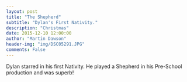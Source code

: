 ```yaml
---
layout: post
title: "The Shepherd"
subtitle: "Dylan's First Nativity."
description: "Christmas"
date: 2015-12-10 12:00:00
author: "Martin Dawson"
header-img: "img/DSC05291.JPG"
comments: False
---
```

Dylan starred in his first Nativity. He played a Shepherd in his Pre-School production and was superb!
